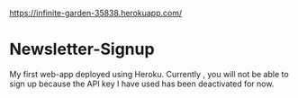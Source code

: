 https://infinite-garden-35838.herokuapp.com/
# Newsletter-Signup
My first web-app deployed using Heroku.
Currently , you will not be able to sign up because the API key I have used has been deactivated for now.
